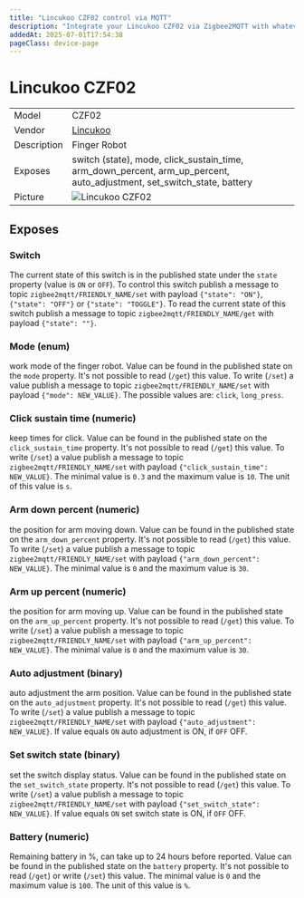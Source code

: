 ```yaml
---
title: "Lincukoo CZF02 control via MQTT"
description: "Integrate your Lincukoo CZF02 via Zigbee2MQTT with whatever smart home infrastructure you are using without the vendor's bridge or gateway."
addedAt: 2025-07-01T17:54:38
pageClass: device-page
---
```


<!-- !!!! -->
<!-- ATTENTION: This file is auto-generated through docgen! -->
<!-- You can only edit the "Notes"-Section between the two comment lines "Notes BEGIN" and "Notes END". -->
<!-- Do not use h1 or h2 heading within "## Notes"-Section. -->
<!-- !!!! -->

# Lincukoo CZF02

|     |     |
|-----|-----|
| Model | CZF02  |
| Vendor  | [Lincukoo](/supported-devices/#v=Lincukoo)  |
| Description | Finger Robot |
| Exposes | switch (state), mode, click_sustain_time, arm_down_percent, arm_up_percent, auto_adjustment, set_switch_state, battery |
| Picture | ![Lincukoo CZF02](https://www.zigbee2mqtt.io/images/devices/CZF02.png) |


<!-- Notes BEGIN: You can edit here. Add "## Notes" headline if not already present. -->


<!-- Notes END: Do not edit below this line -->




## Exposes

### Switch 
The current state of this switch is in the published state under the `state` property (value is `ON` or `OFF`).
To control this switch publish a message to topic `zigbee2mqtt/FRIENDLY_NAME/set` with payload `{"state": "ON"}`, `{"state": "OFF"}` or `{"state": "TOGGLE"}`.
To read the current state of this switch publish a message to topic `zigbee2mqtt/FRIENDLY_NAME/get` with payload `{"state": ""}`.

### Mode (enum)
work mode of the finger robot.
Value can be found in the published state on the `mode` property.
It's not possible to read (`/get`) this value.
To write (`/set`) a value publish a message to topic `zigbee2mqtt/FRIENDLY_NAME/set` with payload `{"mode": NEW_VALUE}`.
The possible values are: `click`, `long_press`.

### Click sustain time (numeric)
keep times for click.
Value can be found in the published state on the `click_sustain_time` property.
It's not possible to read (`/get`) this value.
To write (`/set`) a value publish a message to topic `zigbee2mqtt/FRIENDLY_NAME/set` with payload `{"click_sustain_time": NEW_VALUE}`.
The minimal value is `0.3` and the maximum value is `10`.
The unit of this value is `s`.

### Arm down percent (numeric)
the position for arm moving down.
Value can be found in the published state on the `arm_down_percent` property.
It's not possible to read (`/get`) this value.
To write (`/set`) a value publish a message to topic `zigbee2mqtt/FRIENDLY_NAME/set` with payload `{"arm_down_percent": NEW_VALUE}`.
The minimal value is `0` and the maximum value is `30`.

### Arm up percent (numeric)
the position for arm moving up.
Value can be found in the published state on the `arm_up_percent` property.
It's not possible to read (`/get`) this value.
To write (`/set`) a value publish a message to topic `zigbee2mqtt/FRIENDLY_NAME/set` with payload `{"arm_up_percent": NEW_VALUE}`.
The minimal value is `0` and the maximum value is `30`.

### Auto adjustment (binary)
auto adjustment the arm position.
Value can be found in the published state on the `auto_adjustment` property.
It's not possible to read (`/get`) this value.
To write (`/set`) a value publish a message to topic `zigbee2mqtt/FRIENDLY_NAME/set` with payload `{"auto_adjustment": NEW_VALUE}`.
If value equals `ON` auto adjustment is ON, if `OFF` OFF.

### Set switch state (binary)
set the switch display status.
Value can be found in the published state on the `set_switch_state` property.
It's not possible to read (`/get`) this value.
To write (`/set`) a value publish a message to topic `zigbee2mqtt/FRIENDLY_NAME/set` with payload `{"set_switch_state": NEW_VALUE}`.
If value equals `ON` set switch state is ON, if `OFF` OFF.

### Battery (numeric)
Remaining battery in %, can take up to 24 hours before reported.
Value can be found in the published state on the `battery` property.
It's not possible to read (`/get`) or write (`/set`) this value.
The minimal value is `0` and the maximum value is `100`.
The unit of this value is `%`.

